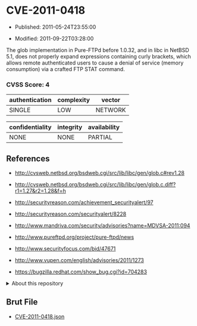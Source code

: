 # CVE-2011-0418

- Published: 2011-05-24T23:55:00

- Modified: 2011-09-22T03:28:00

The glob implementation in Pure-FTPd before 1.0.32, and in libc in NetBSD 5.1, does not properly expand expressions containing curly brackets, which allows remote authenticated users to cause a denial of service (memory consumption) via a crafted FTP STAT command.

### CVSS Score: **4**

| authentication | complexity | vector |
| --- | --- | --- |
| SINGLE | LOW | NETWORK |

| confidentiality | integrity | availability |
| --- | --- | --- |
| NONE | NONE | PARTIAL |

## References

* http://cvsweb.netbsd.org/bsdweb.cgi/src/lib/libc/gen/glob.c#rev1.28

* http://cvsweb.netbsd.org/bsdweb.cgi/src/lib/libc/gen/glob.c.diff?r1=1.27&r2=1.28&f=h

* http://securityreason.com/achievement_securityalert/97

* http://securityreason.com/securityalert/8228

* http://www.mandriva.com/security/advisories?name=MDVSA-2011:094

* http://www.pureftpd.org/project/pure-ftpd/news

* http://www.securityfocus.com/bid/47671

* http://www.vupen.com/english/advisories/2011/1273

* https://bugzilla.redhat.com/show_bug.cgi?id=704283

<details>
<summary>About this repository</summary> 

  This repository is part of the project [Live Hack CVE](https://github.com/Live-Hack-CVE). Main website can be found [www.live-hack.org](https://www.live-hack.org) 
  
  Made by [Sn0wAlice](https://github.com/Sn0wAlice) for the people that care about security and need to have a feed of the latest CVEs. Hope you enjoy it, don't forget to star the repo and follow me on [Twitter](https://twitter.com/Sn0wAlice) and [Github](https://github.com/Sn0wAlice). And that is my [personnal website](https://www.alice-snow.me/)

  - [Home Page](https://github.com/Live-Hack-CVE)
  - [Framework](https://github.com/Live-Hack-CVE/cve-framework)
  - [CVE database](https://github.com/Live-Hack-CVE/full_database)
  - [Changelog](https://github.com/Live-Hack-CVE/Changelog)
</details>

## Brut File

* [CVE-2011-0418.json](https://raw.githubusercontent.com/Live-Hack-CVE/full_database/main/cves/2011/CVE-2011-0418.json)

